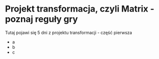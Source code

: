 # Projekt transformacja, czyli Matrix - poznaj reguły gry

Tutaj pojawi się 5 dni z projektu transformacji - część pierwsza
- a
- b
- c 
